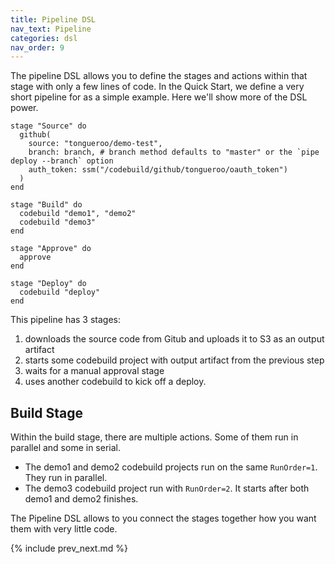 ```yaml
---
title: Pipeline DSL
nav_text: Pipeline
categories: dsl
nav_order: 9
---
```


The pipeline DSL allows you to define the stages and actions within that stage with only a few lines of code. In the Quick Start, we define a very short pipeline for as a simple example.  Here we'll show more of the DSL power.

```
stage "Source" do
  github(
    source: "tongueroo/demo-test",
    branch: branch, # branch method defaults to "master" or the `pipe deploy --branch` option
    auth_token: ssm("/codebuild/github/tongueroo/oauth_token")
  )
end

stage "Build" do
  codebuild "demo1", "demo2"
  codebuild "demo3"
end

stage "Approve" do
  approve
end

stage "Deploy" do
  codebuild "deploy"
end
```

This pipeline has 3 stages:

1. downloads the source code from Gitub and uploads it to S3 as an output artifact
2. starts some codebuild project with output artifact from the previous step
3. waits for a manual approval stage
4. uses another codebuild to kick off a deploy.

## Build Stage

Within the build stage, there are multiple actions. Some of them run in parallel and some in serial.

* The demo1 and demo2 codebuild projects run on the same `RunOrder=1`.  They run in parallel.
* The demo3 codebuild project run with `RunOrder=2`.  It starts after both demo1 and demo2 finishes.

The Pipeline DSL allows to you connect the stages together how you want them with very little code.

{% include prev_next.md %}